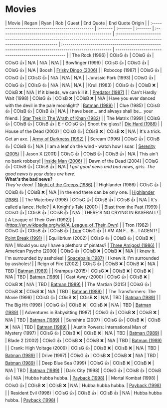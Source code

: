 # Movies

| Movie                                              | Regan    | Ryan     | Rob      | Guest                                                    | End Quote                                                                                                                       | End Quote Origin                                                                                        |
| :------------------------------------------------- | :------- | :------- | :------- | :------------------------------------------------------- | :------------------------------------------------------------------------------------------------------------------------------ | :------------------------------------------------------------------------------------------------------ | ----------------------------------------------------- |
| The Rock (1996)                                    | COisG 👍 | COisG 👍 | COisG 👍 | N/A                                                      | N/A                                                                                                                             | N/A                                                                                                     |
| Bowfinger (1999)                                   | COisG 👍 | COisG 👍 | COisG 👍 | N/A                                                      | Boosh                                                                                                                           | [Frisky Dingo (2006)](https://en.wikipedia.org/wiki/Frisky_Dingo)                                       |
| Robocop (1987)                                     | COisG 👍 | COisG 👍 | COisG 👍 | N/A                                                      | N/A                                                                                                                             | N/A                                                                                                     |
| Jurassic Park (1993)                               | COisG 👍 | COisG 👍 | COisG 👍 | N/A                                                      | N/A                                                                                                                             | N/A                                                                                                     |
| Krull (1983)                                       | COisG 👍 | COisB ❌ | COisB ❌ | N/A                                                      | If it bleeds, we can kill it.                                                                                                   | [Predator (1987)](<https://en.wikipedia.org/wiki/Predator_(film)>)                                      |
| Can't Hardly Wait (1998)                           | COisG 👍 | COisB ❌ | COisB ❌ | N/A                                                      | Have you ever danced with the devil in the pale moonlight?                                                                      | [Batman (1989)](<https://en.wikipedia.org/wiki/Batman_(1989_film)>)                                     |
| Clue (1985)                                        | COisG 👍 | COisB 👍 | COisB 👍 | N/A                                                      | I have been... and always shall be... your friend.                                                                              | [Star Trek II: The Wrath of Khan (1982)](https://en.wikipedia.org/wiki/Star_Trek_II:_The_Wrath_of_Khan) |
| The Matrix (1999)                                  | COisG 👍 | COisB 👍 | COisB 👍 | E - COisG 👍                                             | Shoot the glass!                                                                                                                | [Die Hard (1988)](https://en.wikipedia.org/wiki/Die_Hard)                                               |
| House of the Dead (2003)                           | COisG 👍 | COisB ❌ | COisB ❌ | N/A                                                      | It's a trick. Get an axe.                                                                                                       | [Army of Darkness (1992)](https://en.wikipedia.org/wiki/Army_of_Darkness)                               |
| Scream (1996)                                      | COisG 👍 | COisB 👍 | COisB 👍 | N/A                                                      | I am a leaf on the wind - watch how I soar.                                                                                     | [Serenity (2005)](<https://en.wikipedia.org/wiki/Serenity_(2005_film)>)                                 |
| Jason X (2001)                                     | COisG 👍 | COisB 👍 | COisB 👍 | N/A                                                      | This ain't no bank robbery!                                                                                                     | [Inside Man (2006)](https://en.wikipedia.org/wiki/Inside_Man)                                           |
| Dawn of the Dead (2004)                            | COisG 👍 | COisB 👍 | COisB 👍 | N/A                                                      | _I got good news and bad news, girls. The good news is your dates are here._ <br> **What's the bad news?** <br> _They're dead._ | [Night of the Creeps (1986)](https://en.wikipedia.org/wiki/Night_of_the_Creeps)                         |
| Highlander (1986)                                  | COisG 👍 | COisB 👍 | COisB ❌ | N/A                                                      | In the end there can be only one.                                                                                               | [Highlander (1986)](<https://en.wikipedia.org/wiki/Highlander_(film)>)                                  |
| The Waterboy (1998)                                | COisG 👍 | COisB 👍 | COisB 👍 | N/A                                                      | It's called a lance. Hello?                                                                                                     | [A Knight's Tale (2001)](https://en.wikipedia.org/wiki/A_Knight%27s_Tale)                               |
| Blast from the Past (1999)                         | COisG 👍 | COisB 👍 | COisB 👍 | N/A                                                      | THERE'S NO CRYING IN BASEBALL!                                                                                                  | [ A League of Their Own (1992)]                                                                         | (https://en.wikipedia.org/wiki/A_League_of_Their_Own) |
| Tron (1982)                                        | COisG 👍 | COisB 👍 | COisB 👍 | [Tom](https://thetomcastpopcast.transistor.fm/) COisG 👍 | I AM AN F... B... I AGENT!                                                                                                      | [Point Break (1991)](<https://en.wikipedia.org/wiki/Point_Break_(2015_film)>)                           |
| Equilibrium (2002)                                 | COisG 👍 | COisB 👍 | COisB ❌ | N/A                                                      | Would you say I have a plethora of pinatas?                                                                                     | [Three Amigos! (1986)](https://en.wikipedia.org/wiki/Three_Amigos)                                      |
| American Psycho (2000)                             | COisG 👍 | COisB ❌ | COisB ❌ | N/A                                                      | I knew it. I'm surrounded by assholes!                                                                                          | [Spaceballs (1987)](https://en.wikipedia.org/wiki/Spaceballs)                                           | I knew it. I'm surrounded by assholes!                |
| Reign of Fire (2002)                               | COisG 👍 | COisB ❌ | COisB ❌ | N/A                                                      | TBD                                                                                                                             | [Batman (1989)](<https://en.wikipedia.org/wiki/Predator_(film)>)                                        |
| Krampus (2015)                                     | COisG ❌ | COisB ❌ | COisB ❌ | N/A                                                      | TBD                                                                                                                             | [Batman (1989)](<https://en.wikipedia.org/wiki/Predator_(film)>)                                        |
| Cast Away (2000)                                   | COisG 👍 | COisB ❌ | COisB ❌ | N/A                                                      | TBD                                                                                                                             | [Batman (1989)](<https://en.wikipedia.org/wiki/Predator_(film)>)                                        |
| The Martian (2015)                                 | COisG 👍 | COisB ❌ | COisB ❌ | N/A                                                      | TBD                                                                                                                             | [Batman (1989)](<https://en.wikipedia.org/wiki/Predator_(film)>)                                        |
| The Transformers: The Movie (1998)                 | COisG 👍 | COisB ❌ | COisB ❌ | N/A                                                      | TBD                                                                                                                             | [Batman (1989)](<https://en.wikipedia.org/wiki/Predator_(film)>)                                        |
| The Big Hit (1998)                                 | COisG 👍 | COisB ❌ | COisB ❌ | N/A                                                      | TBD                                                                                                                             | [Batman (1989)](<https://en.wikipedia.org/wiki/Predator_(film)>)                                        |
| Adventures in Babysitting (1987)                   | COisG 👍 | COisB ❌ | COisB ❌ | N/A                                                      | TBD                                                                                                                             | [Batman (1989)](<https://en.wikipedia.org/wiki/Predator_(film)>)                                        |
| Sunshine (2007)                                    | COisG 👍 | COisB ❌ | COisB ❌ | N/A                                                      | TBD                                                                                                                             | [Batman (1989)](<https://en.wikipedia.org/wiki/Predator_(film)>)                                        |
| Austin Powers: International Man of Mystery (1997) | COisG 👍 | COisB ❌ | COisB ❌ | N/A                                                      | TBD                                                                                                                             | [Batman (1989)](<https://en.wikipedia.org/wiki/Predator_(film)>)                                        |
| Blade 2 (2002)                                     | COisG 👍 | COisB ❌ | COisB ❌ | N/A                                                      | TBD                                                                                                                             | [Batman (1989)](<https://en.wikipedia.org/wiki/Predator_(film)>)                                        |
| Crank: High Voltage (2009)                         | COisG 👍 | COisB ❌ | COisB ❌ | N/A                                                      | TBD                                                                                                                             | [Batman (1989)](<https://en.wikipedia.org/wiki/Predator_(film)>)                                        |
| Drive (1997)                                       | COisG 👍 | COisB ❌ | COisB ❌ | N/A                                                      | TBD                                                                                                                             | [Batman (1989)](<https://en.wikipedia.org/wiki/Predator_(film)>)                                        |
| Deep Blue Sea (1999)                               | COisG 👍 | COisB ❌ | COisB ❌ | N/A                                                      | TBD                                                                                                                             | [Batman (1989)](<https://en.wikipedia.org/wiki/Predator_(film)>)                                        |
| Dark City (1998)                                   | COisG 👍 | COisB 👍 | COisB 👍 | N/A                                                      | Hubba hubba hubba.                                                                                                              | [Payback (1998)](<https://en.wikipedia.org/wiki/Payback_(1999_film)>)                                   |
| Mortal Kombat (1998)                               | COisG 👍 | COisB ❌ | COisB ❌ | N/A                                                      | Hubba hubba hubba.                                                                                                              | [Payback (1998)](<https://en.wikipedia.org/wiki/Payback_(1999_film)>)                                   |
| Resident Evil (1998)                               | COisG 👍 | COisB 👍 | COisB 👍 | N/A                                                      | Hubba hubba hubba.                                                                                                              | [Payback (1998)](<https://en.wikipedia.org/wiki/Payback_(1999_film)>)                                   |
